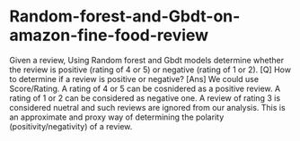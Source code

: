 # Random-forest-and-Gbdt-on-amazon-fine-food-review
Given a review, Using Random forest and Gbdt  models determine whether the review is positive (rating of 4 or 5) or negative (rating of 1 or 2). [Q] How to determine if a review is positive or negative? [Ans] We could use Score/Rating. A rating of 4 or 5 can be cosnidered as a positive review. A rating of 1 or 2 can be considered as negative one. A review of rating 3 is considered nuetral and such reviews are ignored from our analysis. This is an approximate and proxy way of determining the polarity (positivity/negativity) of a review.
